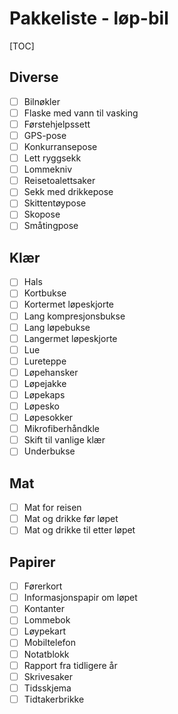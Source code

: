 # Pakkeliste - løp-bil
[TOC]
## Diverse
- [ ] Bilnøkler
- [ ] Flaske med vann til vasking
- [ ] Førstehjelpssett
- [ ] GPS-pose
- [ ] Konkurransepose
- [ ] Lett ryggsekk
- [ ] Lommekniv
- [ ] Reisetoalettsaker
- [ ] Sekk med drikkepose
- [ ] Skittentøypose
- [ ] Skopose
- [ ] Småtingpose
## Klær
- [ ] Hals
- [ ] Kortbukse
- [ ] Kortermet løpeskjorte
- [ ] Lang kompresjonsbukse
- [ ] Lang løpebukse
- [ ] Langermet løpeskjorte
- [ ] Lue
- [ ] Lureteppe
- [ ] Løpehansker
- [ ] Løpejakke
- [ ] Løpekaps
- [ ] Løpesko
- [ ] Løpesokker
- [ ] Mikrofiberhåndkle
- [ ] Skift til vanlige klær
- [ ] Underbukse
## Mat
- [ ] Mat for reisen
- [ ] Mat og drikke før løpet
- [ ] Mat og drikke til etter løpet
## Papirer
- [ ] Førerkort
- [ ] Informasjonspapir om løpet
- [ ] Kontanter
- [ ] Lommebok
- [ ] Løypekart
- [ ] Mobiltelefon
- [ ] Notatblokk
- [ ] Rapport fra tidligere år
- [ ] Skrivesaker
- [ ] Tidsskjema
- [ ] Tidtakerbrikke
